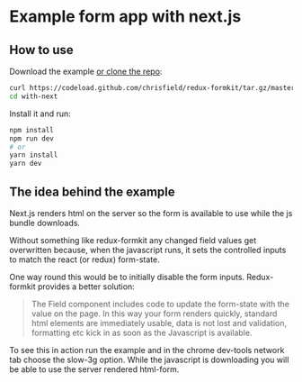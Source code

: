 # Example form app with next.js

## How to use

Download the example [or clone the repo](https://github.com/chrisfield/redux-formkit):

```bash
curl https://codeload.github.com/chrisfield/redux-formkit/tar.gz/master | tar -xz --strip=2 "redux-formkit"-master/examples/with-next
cd with-next
```

Install it and run:

```bash
npm install
npm run dev
# or
yarn install
yarn dev
```

## The idea behind the example

Next.js renders html on the server so the form is available to use while the js bundle downloads.

Without something like redux-formkit any changed field values get overwritten because, when the javascript runs, it sets the controlled inputs to match the react (or redux) form-state.

One way round this would be to initially disable the form inputs. Redux-formkit provides a better solution: 
> The Field component includes code to update the form-state with the value on the page. In this way your form renders quickly, standard html elements are immediately usable, data is not lost and validation, formatting etc kick in as soon as the Javascript is available.

To see this in action run the example and in the chrome dev-tools network tab choose the slow-3g option. While the javascript is downloading you will be able to use the server rendered html-form.